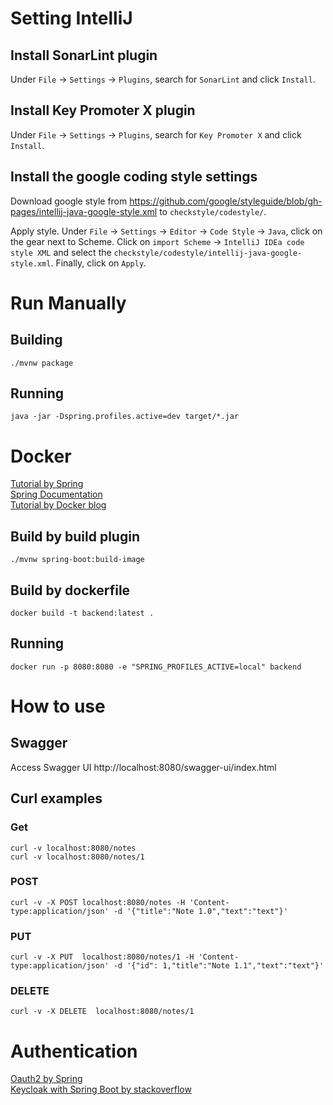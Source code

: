 # Setting IntelliJ

## Install SonarLint plugin

Under `File` -> `Settings` -> `Plugins`, search for `SonarLint` and click `Install`.

## Install Key Promoter X plugin

Under `File` -> `Settings` -> `Plugins`, search for `Key Promoter X` and click `Install`.

## Install the google coding style settings

Download google style
from https://github.com/google/styleguide/blob/gh-pages/intellij-java-google-style.xml
to `checkstyle/codestyle/`.

Apply style. Under `File` -> `Settings` -> `Editor` -> `Code Style` -> `Java`, click on the gear
next
to Scheme. Click on `import Scheme` -> `IntelliJ IDEa code style XML` and select
the `checkstyle/codestyle/intellij-java-google-style.xml`. Finally, click on `Apply`.

# Run Manually

## Building

```
./mvnw package
```

## Running

```
java -jar -Dspring.profiles.active=dev target/*.jar
```

# Docker

[Tutorial by Spring](https://spring.io/guides/topicals/spring-boot-docker/)  
[Spring Documentation](https://docs.spring.io/spring-boot/docs/current/reference/htmlsingle/#container-images.dockerfiles)  
[Tutorial by Docker blog](https://www.docker.com/blog/kickstart-your-spring-boot-application-development/)

## Build by build plugin

```
./mvnw spring-boot:build-image
```

## Build by dockerfile

```
docker build -t backend:latest .
```

## Running

```
docker run -p 8080:8080 -e "SPRING_PROFILES_ACTIVE=local" backend
```

# How to use

## Swagger

Access Swagger UI http://localhost:8080/swagger-ui/index.html

## Curl examples

### Get

```
curl -v localhost:8080/notes
curl -v localhost:8080/notes/1
```

### POST

```
curl -v -X POST localhost:8080/notes -H 'Content-type:application/json' -d '{"title":"Note 1.0","text":"text"}'
```

### PUT

```
curl -v -X PUT  localhost:8080/notes/1 -H 'Content-type:application/json' -d '{"id": 1,"title":"Note 1.1","text":"text"}'
```

### DELETE

```
curl -v -X DELETE  localhost:8080/notes/1
```

# Authentication

[Oauth2 by Spring](https://docs.spring.io/spring-security/reference/servlet/oauth2/resource-server/jwt.html)  
[Keycloak with Spring Boot by stackoverflow](https://stackoverflow.com/questions/74571191/use-keycloak-spring-adapter-with-spring-boot-3/74572732)
